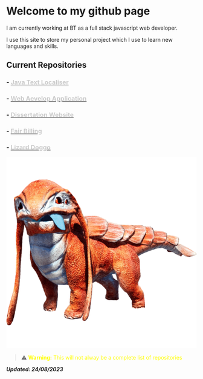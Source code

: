 # Welcome to my github page

I am currently working at BT as a full stack javascript web developer.

I use this site to store my personal project which I use to learn new languages and skills.

## Current Repositories

### - [<font color="CCCCCC">Java Text Localiser</font>](https://github.com/bmpernot/java-text-localiser)

### - [<font color="CCCCCC">Web Aevelop Application</font>](https://github.com/bmpernot/university-web-application)

### - [<font color="CCCCCC">Dissertation Website</font>](https://github.com/bmpernot/Dissertation-code)

### - [<font color="CCCCCC">Fair Billing</font>](https://github.com/bmpernot/Fair-billing)

### - [<font color="CCCCCC">Lizard Doggo</font>](https://github.com/bmpernot/lizard-doggo)

![Lizard Doggo](./assests/Lizard_Doggo.png)

> ⚠️ <font color="yellow">**Warning:** This will not alway be a complete list of repositories </font>

**_Updated: 24/08/2023_**
